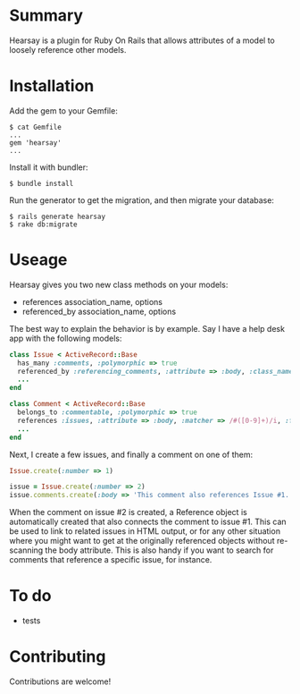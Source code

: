 # Summary

Hearsay is a plugin for Ruby On Rails that allows attributes of a model to loosely
reference other models.

# Installation

Add the gem to your Gemfile:
  
    $ cat Gemfile
    ...
    gem 'hearsay'
    ...

Install it with bundler:
  
    $ bundle install

Run the generator to get the migration, and then migrate your database:

    $ rails generate hearsay
    $ rake db:migrate

# Useage

Hearsay gives you two new class methods on your models:

* references association_name, options
* referenced_by association_name, options

The best way to explain the behavior is by example. Say I have a help desk app with the
following models:

``` ruby
class Issue < ActiveRecord::Base
  has_many :comments, :polymorphic => true
  referenced_by :referencing_comments, :attribute => :body, :class_name => 'Comment'
  ...
end

class Comment < ActiveRecord::Base
  belongs_to :commentable, :polymorphic => true
  references :issues, :attribute => :body, :matcher => /#([0-9]+)/i, :finder => :find_by_number
  ...
end
```

Next, I create a few issues, and finally a comment on one of them:

``` ruby
Issue.create(:number => 1)

issue = Issue.create(:number => 2)
issue.comments.create(:body => 'This comment also references Issue #1.')
```

When the comment on issue #2 is created, a Reference object is automatically created that also
connects the comment to issue #1. This can be used to link to related issues in HTML output,
or for any other situation where you might want to get at the originally referenced objects
without re-scanning the body attribute. This is also handy if you want to search for comments
that reference a specific issue, for instance.

# To do

* tests

# Contributing

Contributions are welcome!